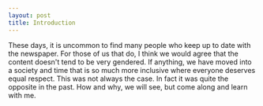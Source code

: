 ```yaml
---
layout: post
title: Introduction
---
```

These days, it is uncommon to find many people who keep up to date with the newspaper. For those of us that do, I think we would agree that the content doesn't tend to be very gendered. If anything, we have moved into a society and time that is so much more inclusive where everyone deserves equal respect. This was not always the case. In fact it was quite the opposite in the past. How and why, we will see, but come along and learn with me. 
